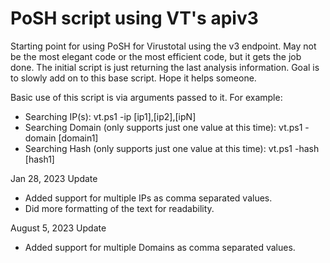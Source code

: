 # PoSH script using VT's apiv3

Starting point for using PoSH for Virustotal using the v3 endpoint. May not be the most elegant code or the most efficient code, but it gets the job done. The initial script is just returning the last analysis information. Goal is to slowly add on to this base script. Hope it helps someone.

Basic use of this script is via arguments passed to it. For example:
- Searching IP(s): vt.ps1 -ip [ip1],[ip2],[ipN]
- Searching Domain (only supports just one value at this time): vt.ps1 -domain [domain1]
- Searching Hash (only supports just one value at this time): vt.ps1 -hash [hash1]

Jan 28, 2023 Update
- Added support for multiple IPs as comma separated values.
- Did more formatting of the text for readability.

August 5, 2023 Update
- Added support for multiple Domains as comma separated values.